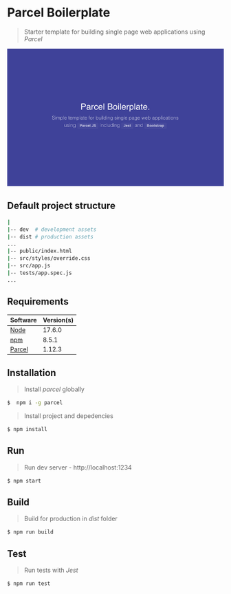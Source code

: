 # Parcel Boilerplate

> Starter template for building single page web applications using *Parcel* 

![landing-app](landing-app.png) 

## Default project structure

```bash
|
|-- dev  # development assets
|-- dist # production assets
...
|-- public/index.html
|-- src/styles/override.css
|-- src/app.js
|-- tests/app.spec.js
...
```

## Requirements

| Software                                                     | Version(s) |
| ------------------------------------------------------------ | ---------- |
| [Node](https://nodejs.org/en/download/current/)              | 17.6.0     |
| [npm](https://docs.npmjs.com/downloading-and-installing-node-js-and-npm) | 8.5.1      |
| [Parcel](https://parceljs.org/)                              | 1.12.3     |

## Installation

> Install *parcel* globally

```bash
$  npm i -g parcel
```

> Install project and depedencies

```bash
$ npm install
```

## Run

> Run dev server - http://localhost:1234

```bash
$ npm start
```

## Build

> Build for production in *dist* folder

```bash
$ npm run build
```

## Test

> Run tests with *Jest*

```bash
$ npm run test
```

